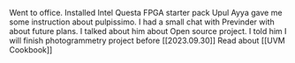 Went to office. 
Installed Intel Questa FPGA starter pack
Upul Ayya gave me some instruction about pulpissimo.
I had a small chat with Previnder with about future plans. I talked about him about Open source project. I told him I will finish photogrammetry project before [[2023.09.30]]
Read about [[UVM Cookbook]]


